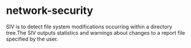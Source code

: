 # network-security
SIV is to detect file system modifications occurring within a directory tree.The SIV outputs statistics and warnings about changes to a report file specified by the user.
